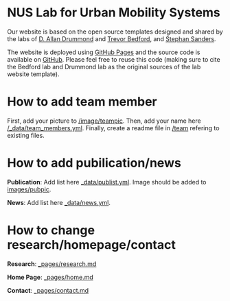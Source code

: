 # NUS Lab for Urban Mobility Systems

Our website is based on the open source templates designed and shared by the labs of [D. Allan Drummond](http://www.allanlab.org/aboutwebsite.html) and [Trevor Bedford](http://bedford.io/misc/about/), and [Stephan Sanders](https://sanderslab.github.io).

The website is deployed using [GitHub Pages](https://sanderslab.github.io) and the source code is available on [GitHub](https://github.com/sanderslab). Please feel free to reuse this code (making sure to cite the Bedford lab and Drummond lab as the original sources of the lab website template).

# How to add team member

First, add your picture to [/image/teampic](https://github.com/nuslumos/nuslumos.github.io/tree/master/images/teampic). Then, add your name here [/_data/team_members.yml](https://github.com/nuslumos/nuslumos.github.io/blob/master/_data/team_members.yml). Finally, create a readme file in [/team](https://github.com/nuslumos/nuslumos.github.io/tree/master/team) refering to existing files. 

# How to add pubilication/news

**Publication**: Add list here [_data/publist.yml](https://github.com/nuslumos/nuslumos.github.io/blob/master/_data/publist.yml). Image should be added to [images/pubpic](https://github.com/nuslumos/nuslumos.github.io/tree/master/images/pubpic). 

**News**: Add list here [_data/news.yml](https://github.com/nuslumos/nuslumos.github.io/blob/master/_data/news.yml).

# How to change research/homepage/contact

**Research**: [_pages/research.md](https://github.com/nuslumos/nuslumos.github.io/blob/master/_pages/research.md)

**Home Page**: [_pages/home.md](https://github.com/nuslumos/nuslumos.github.io/blob/master/_pages/home.md)

**Contact**: [_pages/contact.md](https://github.com/nuslumos/nuslumos.github.io/blob/master/_pages/contact.md)
